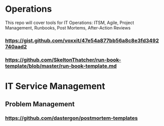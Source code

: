 # Operations
This repo will cover tools for IT Operations: ITSM, Agile, Project Management, Runbooks, Post Mortems, After-Action Reviews
### https://gist.github.com/voxxit/47e54a877bb56a8c8e3fd3492740aad2
### https://github.com/SkeltonThatcher/run-book-template/blob/master/run-book-template.md

# IT Service Management
## Problem Management
### https://github.com/dastergon/postmortem-templates
